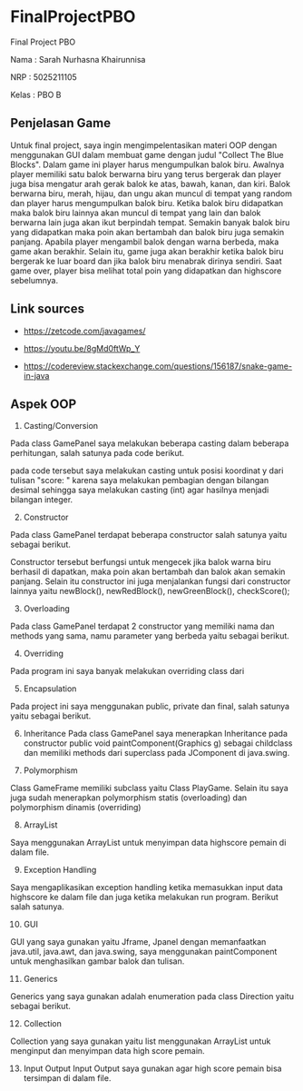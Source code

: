 # FinalProjectPBO
Final Project PBO

Nama  : Sarah Nurhasna Khairunnisa

NRP   : 5025211105

Kelas : PBO B

## Penjelasan Game

  Untuk final project, saya ingin mengimpelentasikan materi OOP dengan menggunakan GUI dalam membuat game dengan judul "Collect The Blue Blocks". Dalam game ini player harus mengumpulkan balok biru. Awalnya player memiliki satu balok berwarna biru yang terus bergerak dan player juga bisa mengatur arah gerak balok ke atas, bawah, kanan, dan kiri. Balok berwarna biru, merah, hijau, dan ungu akan muncul di tempat yang random dan player harus mengumpulkan balok biru. Ketika balok biru didapatkan maka balok biru lainnya akan muncul di tempat yang lain dan balok berwarna lain juga akan ikut berpindah tempat. Semakin banyak balok biru yang didapatkan maka poin akan bertambah dan balok biru juga semakin panjang. Apabila player mengambil balok dengan warna berbeda, maka game akan berakhir. Selain itu, game juga akan berakhir ketika balok biru bergerak ke luar board dan jika balok biru menabrak dirinya sendiri. Saat game over, player bisa melihat total poin yang didapatkan dan highscore sebelumnya.

## Link sources

* https://zetcode.com/javagames/

* https://youtu.be/8gMd0ftWp_Y

* https://codereview.stackexchange.com/questions/156187/snake-game-in-java

## Aspek OOP

1. Casting/Conversion

Pada class GamePanel saya melakukan beberapa casting dalam beberapa perhitungan,
salah satunya pada code berikut.



pada code tersebut saya melakukan casting untuk posisi koordinat y dari tulisan "score: " karena
saya melakukan pembagian dengan bilangan desimal sehingga saya melakukan casting (int) agar hasilnya
menjadi bilangan integer.

2. Constructor

Pada class GamePanel terdapat beberapa constructor salah satunya yaitu sebagai berikut.

Constructor tersebut berfungsi untuk mengecek jika balok warna biru berhasil di dapatkan, maka poin akan bertambah dan balok akan semakin panjang. Selain itu constructor ini juga menjalankan fungsi dari constructor lainnya yaitu newBlock(), newRedBlock(), newGreenBlock(), checkScore();

3. Overloading

Pada class GamePanel terdapat 2 constructor yang memiliki nama dan methods yang sama, namu
parameter yang berbeda yaitu sebagai berikut.

4. Overriding

Pada program ini saya banyak melakukan overriding class dari

5. Encapsulation

Pada project ini saya menggunakan public, private dan final, salah satunya yaitu sebagai berikut.


6. Inheritance
Pada class GamePanel saya menerapkan Inheritance pada constructor public void paintComponent(Graphics g) sebagai childclass dan memiliki methods dari superclass pada JComponent di java.swing.

7. Polymorphism

Class GameFrame memiliki subclass yaitu Class PlayGame. Selain itu saya juga sudah menerapkan polymorphism statis (overloading) dan polymorphism dinamis (overriding)

8. ArrayList 

Saya menggunakan ArrayList untuk menyimpan data highscore pemain di dalam file.

9. Exception Handling

Saya mengaplikasikan exception handling ketika memasukkan input data highscore ke dalam file dan juga ketika melakukan run program. Berikut salah satunya.

10. GUI

GUI yang saya gunakan yaitu Jframe, Jpanel dengan memanfaatkan java.util, java.awt, dan java.swing, saya menggunakan paintComponent untuk menghasilkan gambar balok dan tulisan.

11. Generics

Generics yang saya gunakan adalah enumeration pada class Direction yaitu sebagai berikut.

12. Collection

Collection yang saya gunakan yaitu list menggunakan ArrayList untuk menginput dan menyimpan data high score pemain.

13. Input Output 
Input Output saya gunakan agar high score pemain bisa tersimpan di dalam file.








